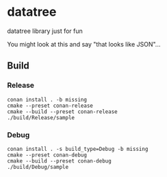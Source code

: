 # datatree

datatree library just for fun

You might look at this and say "that looks like JSON"...

## Build

### Release

```
conan install . -b missing
cmake --preset conan-release
cmake --build --preset conan-release
./build/Release/sample
```

### Debug

```
conan install . -s build_type=Debug -b missing
cmake --preset conan-debug
cmake --build --preset conan-debug
./build/Debug/sample
```